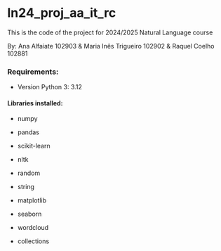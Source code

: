 # ln24_proj_aa_it_rc

This is the code of the project for 2024/2025 Natural Language course 

By: Ana Alfaiate 102903 & Maria Inês Trigueiro 102902 & Raquel Coelho 102881

### Requirements:

* Version Python 3: 3.12

#### Libraries installed:
* numpy
* pandas
* scikit-learn
* nltk
* random
* string


* matplotlib
* seaborn
* wordcloud
* collections
